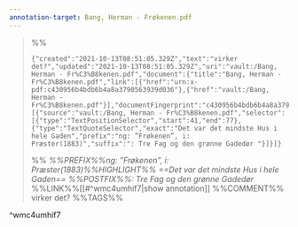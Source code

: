 ```yaml
---
annotation-target: Bang, Herman - Frøkenen.pdf
---
```




>%%
>```annotation-json
>{"created":"2021-10-13T08:51:05.329Z","text":"virker det?","updated":"2021-10-13T08:51:05.329Z","uri":"vault:/Bang, Herman - Fr%C3%B8kenen.pdf","document":{"title":"Bang, Herman - Fr%C3%B8kenen.pdf","link":[{"href":"urn:x-pdf:c430956b4bdb6b4a8a3790563939d036"},{"href":"vault:/Bang, Herman - Fr%C3%B8kenen.pdf"}],"documentFingerprint":"c430956b4bdb6b4a8a3790563939d036"},"target":[{"source":"vault:/Bang, Herman - Fr%C3%B8kenen.pdf","selector":[{"type":"TextPositionSelector","start":41,"end":77},{"type":"TextQuoteSelector","exact":"Det var det mindste Hus i hele Gaden","prefix":"ng: ”Frøkenen”, i: Præster(1883)","suffix":": Tre Fag og den grønne Gadedør "}]}]}
>```
>%%
>*%%PREFIX%%ng: ”Frøkenen”, i: Præster(1883)%%HIGHLIGHT%% ==Det var det mindste Hus i hele Gaden== %%POSTFIX%%: Tre Fag og den grønne Gadedør*
>%%LINK%%[[#^wmc4umhif7|show annotation]]
>%%COMMENT%%
>virker det?
>%%TAGS%%
>
^wmc4umhif7
